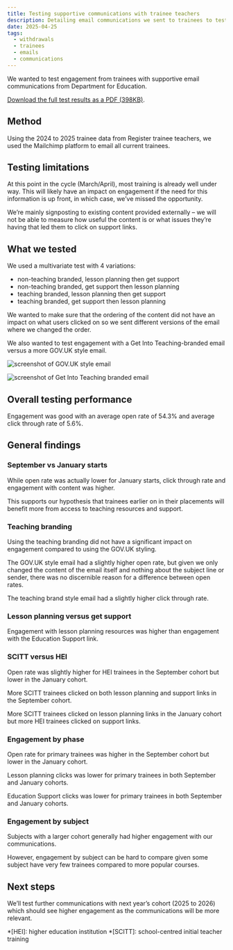 ```yaml
---
title: Testing supportive communications with trainee teachers
description: Detailing email communications we sent to trainees to test their engagement with supportive content from Department for Education
date: 2025-04-25
tags:
  - withdrawals
  - trainees
  - emails
  - communications
---
```


We wanted to test engagement from trainees with supportive email communications from Department for Education.

[Download the full test results as a PDF (398KB)](comms-testing-results.pdf).

## Method

Using the 2024 to 2025 trainee data from Register trainee teachers, we used the Mailchimp platform to email all current trainees.

## Testing limitations

At this point in the cycle (March/April), most training is already well under way. This will likely have an impact on engagement if the need for this information is up front, in which case, we’ve missed the opportunity.​

We’re mainly signposting to existing content provided externally – we will not be able to measure how useful the content is or what issues they’re having that led them to click on support links.

## What we tested

We used a multivariate test with 4 variations:

- non-teaching branded, lesson planning then get support
- non-teaching branded, get support then lesson planning​
- teaching branded, lesson planning then get support​
- teaching branded, get support then lesson planning

We wanted to make sure that the ordering of the content did not have an impact on what users clicked on so we sent different versions of the email where we changed the order.

We also wanted to test engagement with a Get Into Teaching-branded email versus a more GOV.UK style email.

![screenshot of GOV.UK style email](govuk-style-email.png "Screenshot of the GOV.UK style email")

![screenshot of Get Into Teaching branded email](teaching-branded-email.png "Screenshot of the Get Into Teaching branded email")

## Overall testing performance

Engagement was good with an average open rate of 54.3% and average click through rate of 5.6%.

## General findings

### September vs January starts

While open rate was actually lower for January starts, click through rate and
engagement with content was higher.​

This supports our hypothesis that trainees earlier on in their placements will benefit more from access to teaching resources and support.

### Teaching branding

Using the teaching branding did not have a significant impact on engagement compared to using the GOV.UK styling.​

The GOV.UK style email had a slightly higher open rate, but given we only changed the content of the email itself and nothing about the subject line or sender, there was no discernible reason for a difference between open rates.​

The teaching brand style email had a slightly higher click through rate.

### Lesson planning versus get support

Engagement with lesson planning resources was higher than engagement with the Education Support link.

### SCITT versus HEI

Open rate was slightly higher for HEI trainees in the September cohort but lower in the January cohort.

More SCITT trainees clicked on both lesson planning and support links in the September cohort.

More SCITT trainees clicked on lesson planning links in the January cohort but more HEI trainees clicked on support links.

### Engagement by phase

Open rate for primary trainees was higher in the September cohort but lower in the January cohort.

Lesson planning clicks was lower for primary trainees in both September and January cohorts.

Education Support clicks was lower for primary trainees in both September and January cohorts.

### Engagement by subject

Subjects with a larger cohort generally had higher engagement with our communications.

However, engagement by subject can be hard to compare given some subject have very few trainees compared to more popular courses.

## Next steps

We’ll test further communications with next year’s cohort (2025 to 2026) which should see higher engagement as the communications will be more relevant.

*[HEI]: higher education institution
*[SCITT]: school-centred initial teacher training
